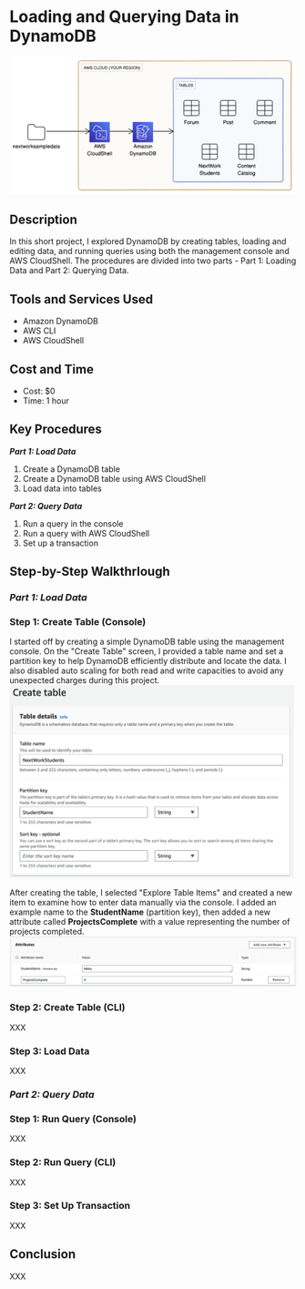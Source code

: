 # Loading and Querying Data in DynamoDB

<p align="center">
<img src="Screenshots_Part1/architecture.png" alt="Preview" width="600"/>
</p>

## Description
In this short project, I explored DynamoDB by creating tables, loading and editing data, and running queries using both the management console and AWS CloudShell. The procedures are divided into two parts - Part 1: Loading Data and Part 2: Querying Data.

## Tools and Services Used
- Amazon DynamoDB
- AWS CLI
- AWS CloudShell

## Cost and Time
- Cost: $0
- Time: 1 hour

## Key Procedures
**_Part 1: Load Data_**
1. Create a DynamoDB table
2. Create a DynamoDB table using AWS CloudShell
3. Load data into tables

**_Part 2: Query Data_**
1. Run a query in the console
2. Run a query with AWS CloudShell
3. Set up a transaction

## Step-by-Step WalkthrIough
### _Part 1: Load Data_
### Step 1: Create Table (Console)

I started off by creating a simple DynamoDB table using the management console. On the "Create Table" screen, I provided a table name and set a partition key to help DynamoDB efficiently distribute and locate the data. I also disabled auto scaling for both read and write capacities to avoid any unexpected charges during this project.</br>
<img src="Screenshots_Part1/step2_1.png" alt="Preview" width="500"/>

After creating the table, I selected "Explore Table Items" and created a new item to examine how to enter data manually via the console. I added an example name to the **StudentName** (partition key), then added a new attribute called **ProjectsComplete** with a value representing the number of projects completed.</br>
<img src="Screenshots_Part1/step2_3.png" alt="Preview" width="700"/>

### Step 2: Create Table (CLI)

XXX

### Step 3: Load Data

XXX

### _Part 2: Query Data_
### Step 1: Run Query (Console)

XXX

### Step 2: Run Query (CLI)

XXX

### Step 3: Set Up Transaction

XXX

## Conclusion

XXX
